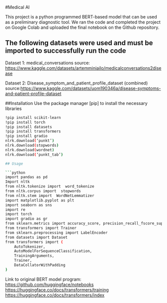 #Medical AI

This project is a python programmed BERT-based model that can be used as a preliminary diagnostic tool. We ran the code and completed the project on Google Colab and uploaded the final notebook on the Github repository.

## The following datasets were used and must be imported to successfully run the code
Dataset 1: medical_conversations
source: https://www.kaggle.com/datasets/artemminiailo/medicalconversations2disease

Dataset 2: Disease_symptom_and_patient_profile_dataset (combined)
source:https://www.kaggle.com/datasets/uom190346a/disease-symptoms-and-patient-profile-dataset


##Installation
Use the package manager [pip] to install the necessary libraries

```bash
!pip install scikit-learn
!pip install torch
!pip install datasets
!pip install transformers
!pip install gradio
nlrk.download(‘punkt’)
nlrk.download(stopwords)
nlrk.download(wordnet)
nlrk.download(‘punkt_tab’)

## Usage

```python
import pandas as pd
Import nltk
from nltk.tokenize import  word_tokenize
from nltk.corpus import  stopwords
from nltk.stem import  WordNetLemmatizer
import matplotlib.pyplot as plt
import seaborn as sns
import re
import torch
import gradio as gr
from sklearn.metrics import accuracy_score, precision_recall_fscore_support
from transformers import Trainer
from sklearn.preprocessing import LabelEncoder
from datasets import Dataset
from transformers import (
    AutoTokenizer,
    AutoModelForSequenceClassification,
    TrainingArguments,
    Trainer,
    DataCollatorWithPadding
)
```
Link to original BERT model program: 
https://github.com/huggingface/notebooks
https://huggingface.co/docs/transformers/training
https://huggingface.co/docs/transformers/index
